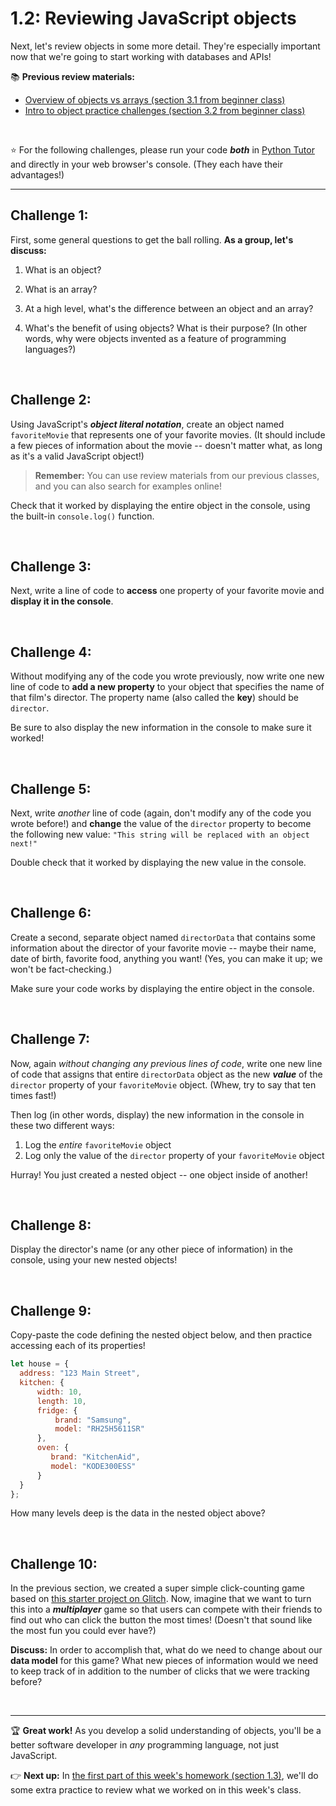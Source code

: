# 1.2: Reviewing JavaScript objects

Next, let's review objects in some more detail. They're especially important now that we're going to start working with databases and APIs!

:books: **Previous review materials:**

  - [Overview of objects vs arrays (section 3.1 from beginner class)](https://github.com/LearnTeachCode/intro-javascript-class/blob/march-2018/week-3/3-1-overview-objects-versus-arrays.md)
  - [Intro to object practice challenges (section 3.2 from beginner class)](https://github.com/LearnTeachCode/intro-javascript-class/blob/march-2018/week-3/3-2-object-challenges.md)

<br/>

:star: For the following challenges, please run your code ***both*** in [Python Tutor](http://pythontutor.com/javascript.html#mode=edit) and directly in your web browser's console. (They each have their advantages!)

<hr/>

## Challenge 1:

First, some general questions to get the ball rolling. **As a group, let's discuss:**

  1. What is an object?
  
  2. What is an array?
  
  3. At a high level, what's the difference between an object and an array?
  
  4. What's the benefit of using objects? What is their purpose? (In other words, why were objects invented as a feature of programming languages?) 
  
<br/>

## Challenge 2:

Using JavaScript's ***object literal notation***, create an object named `favoriteMovie` that represents one of your favorite movies. (It should include a few pieces of information about the movie -- doesn't matter what, as long as it's a valid JavaScript object!)

  > **Remember:** You can use review materials from our previous classes, and you can also search for examples online!
  
Check that it worked by displaying the entire object in the console, using the built-in `console.log()` function.

<br/>

## Challenge 3:

Next, write a line of code to **access** one property of your favorite movie and **display it in the console**.

<br/>

## Challenge 4:

Without modifying any of the code you wrote previously, now write one new line of code to **add a new property** to your object that specifies the name of that film's director. The property name (also called the **key**) should be `director`.

Be sure to also display the new information in the console to make sure it worked!

<br/>

## Challenge 5:

Next, write *another* line of code (again, don't modify any of the code you wrote before!) and **change** the value of the `director` property to become the following new value: `"This string will be replaced with an object next!"`

Double check that it worked by displaying the new value in the console.

<br/>

## Challenge 6:

Create a second, separate object named `directorData` that contains some information about the director of your favorite movie -- maybe their name, date of birth, favorite food, anything you want! (Yes, you can make it up; we won't be fact-checking.)

Make sure your code works by displaying the entire object in the console.

<br/>

## Challenge 7:

Now, again *without changing any previous lines of code*, write one new line of code that assigns that entire `directorData` object as the new ***value*** of the `director` property of your `favoriteMovie` object. (Whew, try to say that ten times fast!)

Then log (in other words, display) the new information in the console in these two different ways:
  
  1. Log the *entire* `favoriteMovie` object
  2. Log only the value of the `director` property of your `favoriteMovie` object

Hurray! You just created a nested object -- one object inside of another!

<br/>

## Challenge 8:

Display the director's name (or any other piece of information) in the console, using your new nested objects!

<br/>

## Challenge 9:

Copy-paste the code defining the nested object below, and then practice accessing each of its properties!

```javascript
let house = {
  address: "123 Main Street",
  kitchen: {    
      width: 10,
      length: 10,
      fridge: {
          brand: "Samsung",
          model: "RH25H5611SR"
      },
      oven: {
         brand: "KitchenAid",
         model: "KODE300ESS"
      }
  }
};
```

How many levels deep is the data in the nested object above?

<br/>

## Challenge 10:

In the previous section, we created a super simple click-counting game based on [this starter project on Glitch](https://glitch.com/edit/#!/dragon-defeater-v0-starter). Now, imagine that we want to turn this into a ***multiplayer*** game so that users can compete with their friends to find out who can click the button the most times! (Doesn't that sound like the most fun you could ever have?)

**Discuss:** In order to accomplish that, what do we need to change about our **data model** for this game? What new pieces of information would we need to keep track of in addition to the number of clicks that we were tracking before?

<br/>

<hr/>

:trophy: **Great work!** As you develop a solid understanding of objects, you'll be a better software developer in *any* programming language, not just JavaScript.

:point_right: **Next up:** In [the first part of this week's homework (section 1.3)](https://github.com/LearnTeachCode/intro-javascript-class/blob/may-2018-int/week-1/1-3-homework-part1-review.md), we'll do some extra practice to review what we worked on in this week's class.
